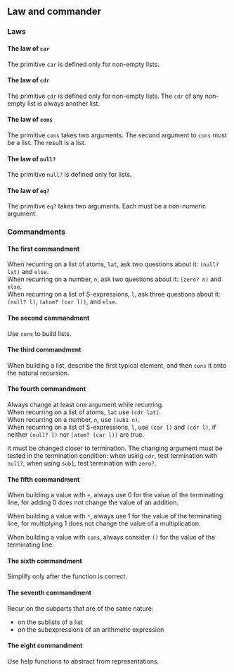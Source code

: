 ## Law and commander

### Laws

#### The law of `car`

The primitive `car` is defined only for non-empty lists.

#### The law of `cdr`

The primitive `cdr` is defined only for non-empty lists. The `cdr` of any
non-empty list is always another list.

#### The law of `cons`

The primitive `cons` takes two arguments. The second argument to `cons` must 
be a list. The result is a list.

#### The law of `null?`

The primitive `null?` is defined only for lists.

#### The law of `eq?`

The primitive `eq?` takes two arguments. Each must be a non-numeric argument.


### Commandments

#### The first commandment

When recurring on a list of atoms, `lat`, ask two questions about it: 
`(null? lat)` and `else`.<br />
When recurring on a number, `n`, ask two questions about it: `(zero? n)` and
`else`.<br />
When recurring on a list of S-expressions, `l`, ask three questions about it:
`(null? l)`, `(atom? (car l))`, and `else`.

#### The second commandment

Use `cons` to build lists.

#### The third commandment

When building a list, describe the first typical element, and then `cons` it
onto the natural recursion.

#### The fourth commandment

Always change at least one argument while recurring.<br />
When recurring on a list of atoms, `lat` use `(cdr lat)`.<br />
When recurring on a number, `n`, use `(sub1 n)`.<br />
When recurring on a list of S-expressions, `l`, use `(car l)` and `(cdr l)`, if
neither `(null? l)` nor `(atom? (car l))` are true.

It must be changed closer to termination. The changing argument must be tested
in the termination condition: when using `cdr`, test termination with `null?`,
when using `sub1`, test termination with `zero?`.

#### The fifth commandment

When building a value with `+`, always use 0 for the value of the terminating 
line, for adding 0 does not change the value of an addition.

When building a value with `*`, always use 1 for the value of the terminating 
line, for multiplying 1 does not change the value of a multiplication.

When building a value with `cons`, always consider `()` for the value of the 
terminating line.

#### The sixth commandment

Simplify only after the function is correct.

#### The seventh commandment

Recur on the subparts that are of the same nature:
 
 * on the sublists of a list
 * on the subexpressions of an arithmetic expression

#### The eight commandment

Use help functions to abstract from representations.



